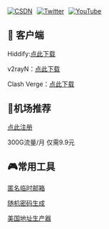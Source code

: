 <div style="display: flex; gap: 10px;">
  <a href="https://blog.csdn.net/2402_82616859?type=blog"><img src="https://img.shields.io/badge/📖_大强同学-FF4D4D?style=flat-square&logo=c&logoColor=white" alt="CSDN"></a>
  <a href="https://twitter.com/dqtx760"><img src="https://img.shields.io/badge/🐦_dqtx760-1DA1F2?style=flat-square&logo=x&logoColor=white" alt="Twitter"></a>
  <a href="https://www.youtube.com/@dqtx760/videos"><img src="https://img.shields.io/badge/🎬_dqtx760-FF0000?style=flat-square&logo=youtube&logoColor=white" alt="YouTube"></a>
</div>

## 🌟 客户端

Hiddify:[点此下载](https://github.com/hiddify/hiddify-app/releases/tag/v2.0.5)

v2rayN：[点此下载](https://github.com/2dust/v2rayN/releases/tag/7.5.6)

Clash Verge：[点此下载](https://github.com/clash-verge-rev/clash-verge-rev/releases/tag/v2.2.3)

## 🧰机场推荐

[点此注册](https://coke.buyzur.com/#/register?code=L2FOV7Yb)

300G流量/月  仅需9.9元 

## 🎮常用工具

[匿名临时邮箱](https://temp-mail.org/zh/)

[随机密码生成](https://coke.buyzur.com/#/register?code=L2FOV7Yb)

[美国地址生产器](https://usaddressgen.com/)

